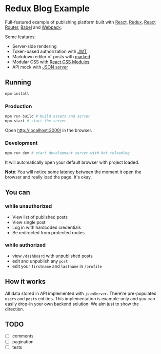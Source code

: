 # Redux Blog Example

Full-featured example of publishing platform built with
[React](http://facebook.github.io/react/),
[Redux](http://rackt.github.io/redux/),
[React Router](http://rackt.github.io/react-router/),
[Babel](https://babeljs.io/) and
[Webpack](http://webpack.github.io/).

Some features:
- Server-side rendering
- Token-based authorization with [JWT](https://www.npmjs.com/package/jsonwebtoken)
- Markdown editor of posts with [marked](https://www.npmjs.com/package/marked)
- Modular CSS with [React CSS Modules](https://github.com/gajus/react-css-modules)
- API mock with [JSON server](https://www.npmjs.com/package/json-server)

## Running
```bash
npm install
```

### Production
```bash
npm run build # build assets and server
npm start # start the server
```

Open [http://localhost:3000/](http://localhost:3000/) in the browser.

### Development
```bash
npm run dev # start development server with hot reloading
```

It will automatically open your default browser with project loaded.

**Note**: You will notice some latency between the moment it open the browser and really load the page. It's okay.

## You can

### while unauthorized

- View list of published posts
- View single post
- Log in with hardcoded credentials
- Be redirected from protected routes

### while authorized

- view `/dashboard` with unpublished posts
- edit and unpublish any `post`
- edit your `firstname` and `lastname` in `/profile`

## How it works

All data stored in API implemented with `jsonServer`. There're pre-populated `users` and `posts` entities. This implementation is example-only and you can easily drop-in your own backend solution. We aim just to show the direction.

## TODO

- [ ] comments
- [ ] pagination
- [ ] tests
